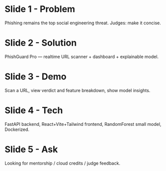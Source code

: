 # Slide 1 - Problem
Phishing remains the top social engineering threat. Judges: make it concise.

# Slide 2 - Solution
PhishGuard Pro — realtime URL scanner + dashboard + explainable model.

# Slide 3 - Demo
Scan a URL, view verdict and feature breakdown, show model insights.

# Slide 4 - Tech
FastAPI backend, React+Vite+Tailwind frontend, RandomForest small model, Dockerized.

# Slide 5 - Ask
Looking for mentorship / cloud credits / judge feedback.